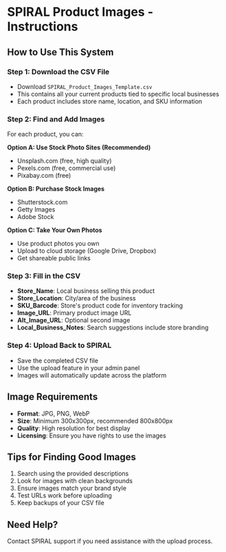# SPIRAL Product Images - Instructions

## How to Use This System

### Step 1: Download the CSV File
- Download `SPIRAL_Product_Images_Template.csv`
- This contains all your current products tied to specific local businesses
- Each product includes store name, location, and SKU information

### Step 2: Find and Add Images
For each product, you can:

**Option A: Use Stock Photo Sites (Recommended)**
- Unsplash.com (free, high quality)
- Pexels.com (free, commercial use)
- Pixabay.com (free)

**Option B: Purchase Stock Images**
- Shutterstock.com
- Getty Images
- Adobe Stock

**Option C: Take Your Own Photos**
- Use product photos you own
- Upload to cloud storage (Google Drive, Dropbox)
- Get shareable public links

### Step 3: Fill in the CSV
- **Store_Name**: Local business selling this product
- **Store_Location**: City/area of the business
- **SKU_Barcode**: Store's product code for inventory tracking
- **Image_URL**: Primary product image URL  
- **Alt_Image_URL**: Optional second image
- **Local_Business_Notes**: Search suggestions include store branding

### Step 4: Upload Back to SPIRAL
- Save the completed CSV file
- Use the upload feature in your admin panel
- Images will automatically update across the platform

## Image Requirements
- **Format**: JPG, PNG, WebP
- **Size**: Minimum 300x300px, recommended 800x800px
- **Quality**: High resolution for best display
- **Licensing**: Ensure you have rights to use the images

## Tips for Finding Good Images
1. Search using the provided descriptions
2. Look for images with clean backgrounds
3. Ensure images match your brand style
4. Test URLs work before uploading
5. Keep backups of your CSV file

## Need Help?
Contact SPIRAL support if you need assistance with the upload process.